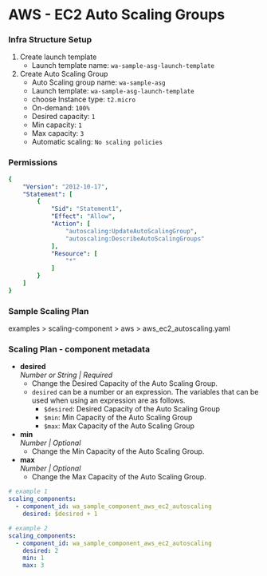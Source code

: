 # AWS - EC2 Auto Scaling Groups

### Infra Structure Setup
1. Create launch template
    - Launch template name: `wa-sample-asg-launch-template`
2. Create Auto Scaling Group
    - Auto Scaling group name: `wa-sample-asg`
    - Launch template: `wa-sample-asg-launch-template`
    - choose Instance type: `t2.micro`
    - On-demand: `100%`
    - Desired capacity: `1`
    - Min capacity: `1`
    - Max capacity: `3`
    - Automatic scaling: `No scaling policies`


### Permissions
```yaml
{
    "Version": "2012-10-17",
    "Statement": [
        {
            "Sid": "Statement1",
            "Effect": "Allow",
            "Action": [
                "autoscaling:UpdateAutoScalingGroup",
                "autoscaling:DescribeAutoScalingGroups"
            ],
            "Resource": [
                "*"
            ]
        }
    ]
}
```


### Sample Scaling Plan
examples > scaling-component > aws > aws_ec2_autoscaling.yaml


### Scaling Plan - component metadata
- **desired**  
  *Number or String | Required*
  - Change the Desired Capacity of the Auto Scaling Group.
  - `desired` can be a number or an expression. The variables that can be used when using an expression are as follows.
    - `$desired`: Desired Capacity of the Auto Scaling Group
    - `$min`: Min Capacity of the Auto Scaling Group
    - `$max`: Max Capacity of the Auto Scaling Group
- **min**  
  *Number | Optional*
  - Change the Min Capacity of the Auto Scaling Group.
- **max**  
  *Number | Optional*
  - Change the Max Capacity of the Auto Scaling Group.

```yaml
# example 1
scaling_components:
  - component_id: wa_sample_component_aws_ec2_autoscaling
    desired: $desired + 1
```
```yaml
# example 2
scaling_components:
  - component_id: wa_sample_component_aws_ec2_autoscaling
    desired: 2
    min: 1
    max: 3
```

